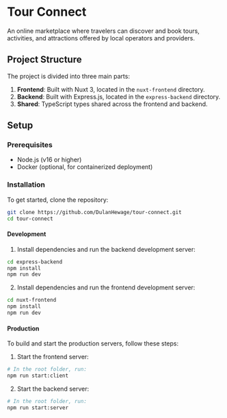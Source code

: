 # Tour Connect

An online marketplace where travelers can discover and book tours, activities, and attractions offered by local operators and providers.

## Project Structure

The project is divided into three main parts:

1. **Frontend**: Built with Nuxt 3, located in the `nuxt-frontend` directory.
2. **Backend**: Built with Express.js, located in the `express-backend` directory.
3. **Shared**: TypeScript types shared across the frontend and backend.

## Setup

### Prerequisites

- Node.js (v16 or higher)
- Docker (optional, for containerized deployment)

### Installation

To get started, clone the repository:

```sh
git clone https://github.com/DulanHewage/tour-connect.git
cd tour-connect
```

#### Development

1. Install dependencies and run the backend development server:

```sh
cd express-backend
npm install
npm run dev
```

2. Install dependencies and run the frontend development server:

```sh
cd nuxt-frontend
npm install
npm run dev
```

#### Production

To build and start the production servers, follow these steps:

1. Start the frontend server:

```sh
# In the root folder, run:
npm run start:client
```

2. Start the backend server:

```sh
# In the root folder, run:
npm run start:server
```
